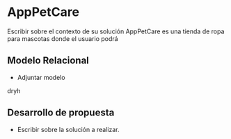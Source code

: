 # AppPetCare
Escribir sobre el contexto de su solución
AppPetCare es una tienda de ropa para mascotas donde el usuario podrá 
## Modelo Relacional
- Adjuntar modelo

dryh

## Desarrollo de propuesta
- Escribir sobre la solución a realizar.
